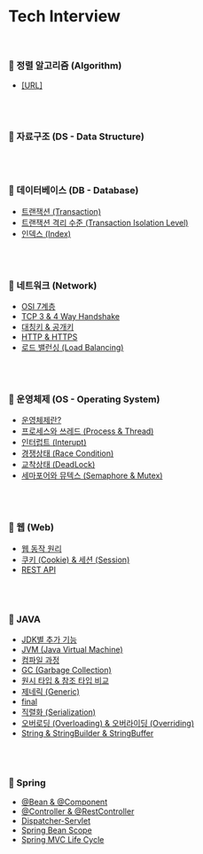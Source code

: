 # Tech Interview

<br />

### 📌 정렬 알고리즘 (Algorithm)
- [[URL]](https://www.notion.so/Algorithm-Technique-e47331c31739421f8f964a388d9ef052)
  
<br />
<br />
  
### 📌 자료구조 (DS - Data Structure)
  
<br />
<br />

### 📌 데이터베이스 (DB - Database)
- [트랜잭션 (Transaction)](/DB/트랜잭션(Transaction).md)
- [트랜잭션 격리 수준 (Transaction Isolation Level)](/DB/트랜잭션격리수준(TransactionIsolationLevel).md)
- [인덱스 (Index)](/DB/인덱스(Index).md)

<br />
<br />

### 📌 네트워크 (Network)
- [OSI 7계층](/Network/OSI7계층(OSI7Layer).md)
- [TCP 3 & 4 Way Handshake](/Network/TCP3-WayHandshake&4-WayHandShake.md)
- [대칭키 & 공개키](/Network/대칭키&공개키.md)
- [HTTP & HTTPS](/Network/HTTP&HTTPS.md)
- [로드 밸런싱 (Load Balancing)](/Network/로드밸런싱(LoadBalancing).md)

<br />
<br />

### 📌 운영체제 (OS - Operating System)
- [운영체제란?]()
- [프로세스와 쓰레드 (Process & Thread)](/OS/프로세스&쓰레드.md)
- [인터럽트 (Interupt)]()
- [경쟁상태 (Race Condition)](/OS/경쟁상태(RaceCondition).md)
- [교착상태 (DeadLock)](/OS/교착상태(DeadLock).md)
- [세마포어와 뮤텍스 (Semaphore & Mutex)](/OS/세마포어(Semaphore)&뮤텍스(Mutex).md)

<br />
<br />

### 📌 웹 (Web)
- [웹 동작 원리](/Web/웹동작원리.md)
- [쿠키 (Cookie) & 세션 (Session)](/Web/쿠키(Cookie)&세션(Session).md)
- [REST API](/Web/RESTAPI.md)

<br />
<br />

### 📌 JAVA
- [JDK별 추가 기능](/Java/JDKVersion.md)
- [JVM (Java Virtual Machine)](/Java/JVM.md)
- [컴파일 과정](/Java/컴파일과정.md)
- [GC (Garbage Collection)](/Java/GC.md)
- [원시 타입 & 참조 타입 비교](/Java/원시타입&참조타입.md)
- [제네릭 (Generic)](/Java/Generic.md)
- [final](/Java/Final.md)
- [직렬화 (Serialization)](/Java/직렬화&역직렬화.md)
- [오버로딩 (Overloading) & 오버라이딩 (Overriding)](/Java/Overloading&Overriding.md)
- [String & StringBuilder & StringBuffer](/Java/StringvsStringBuildervsStringBuffer.md)

<br />
<br />

### 📌 Spring
- [@Bean & @Component](/Spring/Bean&Component.md)
- [@Controller & @RestController](/Spring/Controller&RestController.md)
- [Dispatcher-Servlet](/Spring/DispatcherServlet.md)
- [Spring Bean Scope](/Spring/SpringBeanScope.md)
- [Spring MVC Life Cycle](/Spring/SpringMVCLifeCycle.md)
